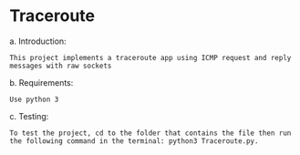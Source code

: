 # Traceroute

a. Introduction: 

    This project implements a traceroute app using ICMP request and reply messages with raw sockets

b. Requirements: 

    Use python 3

c. Testing:

    To test the project, cd to the folder that contains the file then run the following command in the terminal: python3 Traceroute.py.
